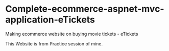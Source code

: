 # Complete-ecommerce-aspnet-mvc-application-eTickets
Making ecommerce website on buying movie tickets - eTickets

This Website is from Practice session of mine.


